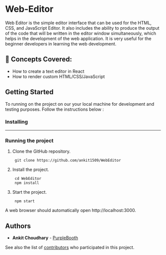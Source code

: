 # Web-Editor

Web Editor is the simple editor interface that can be used for the HTML, CSS, and JavaScript Editor. It also includes the ability to produce the output of the code that will be written in the editor window simultaneously, which helps in the development of the web application. It is very useful for the beginner developers in learning the web development.

## 🧠 Concepts Covered:

- How to create a text editor in React
- How to render custom HTML/CSS/JavaScript

## Getting Started

To running on the project on our your local machine for development and testing purposes. Follow the instructions below :

### Installing

---
### Running the project

1. Clone the GitHub repository.
    
        git clone https://github.com/ankit1509/WebEditor

2. Install the project.

        cd WebEditor
        npm install

3. Start the project.

        npm start

A web browser should automatically open http://localhost:3000.

## Authors

  - **Ankit Choudhary** - [PurpleBooth](https://github.com/ankit1509)

See also the list of
[contributors](https://github.com/ankit1509/WebEditor/contributors)
who participated in this project.
